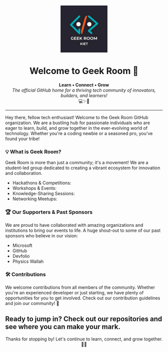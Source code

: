 <p align="center">
  <img src="./LOGO.png" alt="Geek Room Logo" width="150"/>
</p>

<h1 align="center">Welcome to Geek Room 🚀</h1>

<p align="center">
  <strong>Learn • Connect • Grow </strong>
  <br />
  <em>The official GitHub home for a thriving tech community of innovators, builders, and learners! </em>
  <br />
  💻✨🤝
</p>

---

Hey there, fellow tech enthusiast! Welcome to the Geek Room GitHub organization. We are a bustling hub for passionate individuals who are eager to learn, build, and grow together in the ever-evolving world of technology. Whether you're a coding newbie or a seasoned pro, you've found your tribe!

### 💡 What is Geek Room?

Geek Room is more than just a community; it's a movement! We are a student-led group dedicated to creating a vibrant ecosystem for innovation and collaboration.

* Hackathons & Competitions:
* Workshops & Events:
* Knowledge-Sharing Sessions:
* Networking Meetups:


### 🏆 Our Supporters & Past Sponsors

We are proud to have collaborated with amazing organizations and institutions to bring our events to life. A huge shout-out to some of our past sponsors who believe in our vision:

* Microsoft
* GitHub
* Devfolio
* Physics Wallah


### 🛠️ Contributions

We welcome contributions from all members of the community. Whether you're an experienced developer or just starting, we have plenty of opportunities for you to get involved. Check out our contribution guidelines and join our community! 🤝
 

Ready to jump in? Check out our repositories and see where you can make your mark. 
---

<p align="center">
  Thanks for stopping by! Let's continue to learn, connect, and grow together. 🚀🌟
</p>
